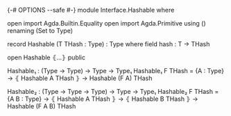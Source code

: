 {-# OPTIONS --safe #-}
module Interface.Hashable where

open import Agda.Builtin.Equality
open import Agda.Primitive using () renaming (Set to Type)

record Hashable (T THash : Type) : Type where
  field hash    : T → THash

open Hashable ⦃...⦄ public

Hashable₁ : (Type → Type) → Type → Type₁
Hashable₁ F THash = {A : Type} → ⦃ Hashable A THash ⦄ → Hashable (F A) THash

Hashable₂ : (Type → Type → Type) → Type → Type₁
Hashable₂ F THash = {A B : Type} → ⦃ Hashable A THash ⦄ → ⦃ Hashable B THash ⦄ → Hashable (F A B) THash
